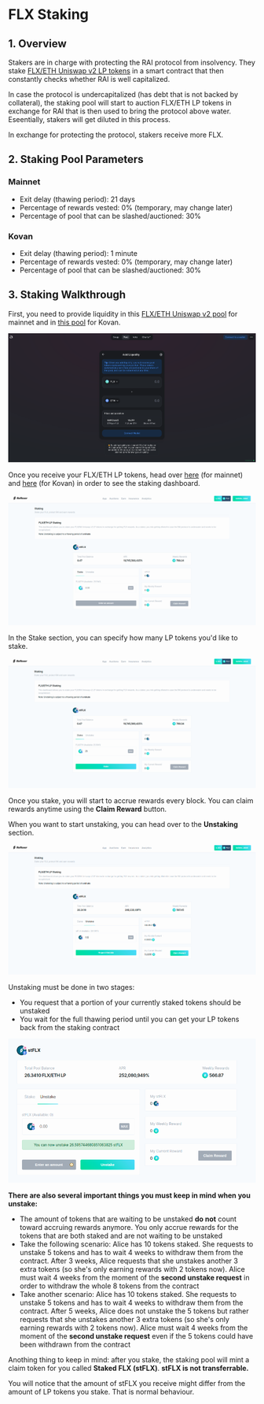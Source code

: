 # FLX Staking

## 1. Overview

Stakers are in charge with protecting the RAI protocol from insolvency. They stake [FLX/ETH Uniswap v2 LP tokens](https://v2.info.uniswap.org/pair/0xd6f3768e62ef92a9798e5a8cedd2b78907cecef9) in a smart contract that then constantly checks whether RAI is well capitalized.

In case the protocol is undercapitalized \(has debt that is not backed by collateral\), the staking pool will start to auction FLX/ETH LP tokens in exchange for RAI that is then used to bring the protocol above water. Eseentially, stakers will get diluted in this process.  
  
In exchange for protecting the protocol, stakers receive more FLX.

## 2. Staking Pool Parameters

### Mainnet

* Exit delay \(thawing period\): 21 days
* Percentage of rewards vested: 0% \(temporary, may change later\)
* Percentage of pool that can be slashed/auctioned: 30%

### Kovan

* Exit delay \(thawing period\): 1 minute
* Percentage of rewards vested: 0% \(temporary, may change later\)
* Percentage of pool that can be slashed/auctioned: 30%

## 3. Staking Walkthrough

First, you need to provide liquidity in this [FLX/ETH Uniswap v2 pool](https://app.uniswap.org/#/add/v2/0x6243d8cea23066d098a15582d81a598b4e8391f4/ETH) for mainnet and in [this pool](https://app.uniswap.org/#/add/v2/0x6e6eA84bb2fcE17AfCE8e1117DdC708142ef51c9/ETH) for Kovan.

![FLX/ETH Uniswap v2 Pool](../.gitbook/assets/lp.png)

Once you receive your FLX/ETH LP tokens, head over [here](https://app.reflexer.finance/earn/staking) \(for mainnet\) and [here](https://app-kovan.reflexer.finance/earn/staking) \(for Kovan\) in order to see the staking dashboard.

![](../.gitbook/assets/staking.png)

In the Stake section, you can specify how many LP tokens you'd like to stake. 

![](../.gitbook/assets/stake.png)

Once you stake, you will start to accrue rewards every block. You can claim rewards anytime using the **Claim Reward** button.

When you want to start unstaking, you can head over to the **Unstaking** section.

![](../.gitbook/assets/unstake.png)

Unstaking must be done in two stages:

* You request that a portion of your currently staked tokens should be unstaked
* You wait for the full thawing period until you can get your LP tokens back from the staking contract

![Thawing period passed and you can now withdraw your LP tokens](../.gitbook/assets/stflx.png)

**There are also several important things you must keep in mind when you unstake:**

* The amount of tokens that are waiting to be unstaked **do not** count toward accruing rewards anymore. You only accrue rewards for the tokens that are both staked and are not waiting to be unstaked
* Take the following scenario: Alice has 10 tokens staked. She requests to unstake 5 tokens and has to wait 4 weeks to withdraw them from the contract. After 3 weeks, Alice requests that she unstakes another 3 extra tokens \(so she's only earning rewards with 2 tokens now\). Alice must wait 4 weeks from the moment of the **second unstake request** in order to withdraw the whole 8 tokens from the contract
* Take another scenario: Alice has 10 tokens staked. She requests to unstake 5 tokens and has to wait 4 weeks to withdraw them from the contract. After 5 weeks, Alice does not unstake the 5 tokens but rather requests that she unstakes another 3 extra tokens \(so she's only earning rewards with 2 tokens now\). Alice must wait 4 weeks from the moment of the **second unstake request** even if the 5 tokens could have been withdrawn from the contract

Anothing thing to keep in mind: after you stake, the staking pool will mint a claim token for you called **Staked FLX \(stFLX\)**. **stFLX is not transferrable.**

You will notice that the amount of stFLX you receive might differ from the amount of LP tokens you stake. That is normal behaviour.

